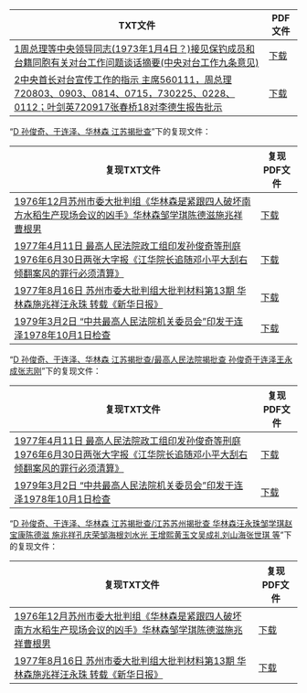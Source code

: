 | TXT文件 | PDF文件 |
| ------- | ------- |
| [1周总理等中央领导同志(1973年1月4日？)接见保钓成员和台籍同胞有关对台工作问题谈话摘要(中央对台工作九条意见)](1%E5%91%A8%E6%80%BB%E7%90%86%E7%AD%89%E4%B8%AD%E5%A4%AE%E9%A2%86%E5%AF%BC%E5%90%8C%E5%BF%97%281973%E5%B9%B41%E6%9C%884%E6%97%A5%EF%BC%9F%29%E6%8E%A5%E8%A7%81%E4%BF%9D%E9%92%93%E6%88%90%E5%91%98%E5%92%8C%E5%8F%B0%E7%B1%8D%E5%90%8C%E8%83%9E%E6%9C%89%E5%85%B3%E5%AF%B9%E5%8F%B0%E5%B7%A5%E4%BD%9C%E9%97%AE%E9%A2%98%E8%B0%88%E8%AF%9D%E6%91%98%E8%A6%81%28%E4%B8%AD%E5%A4%AE%E5%AF%B9%E5%8F%B0%E5%B7%A5%E4%BD%9C%E4%B9%9D%E6%9D%A1%E6%84%8F%E8%A7%81%29.txt) | [下载](1%E5%91%A8%E6%80%BB%E7%90%86%E7%AD%89%E4%B8%AD%E5%A4%AE%E9%A2%86%E5%AF%BC%E5%90%8C%E5%BF%97%281973%E5%B9%B41%E6%9C%884%E6%97%A5%EF%BC%9F%29%E6%8E%A5%E8%A7%81%E4%BF%9D%E9%92%93%E6%88%90%E5%91%98%E5%92%8C%E5%8F%B0%E7%B1%8D%E5%90%8C%E8%83%9E%E6%9C%89%E5%85%B3%E5%AF%B9%E5%8F%B0%E5%B7%A5%E4%BD%9C%E9%97%AE%E9%A2%98%E8%B0%88%E8%AF%9D%E6%91%98%E8%A6%81%28%E4%B8%AD%E5%A4%AE%E5%AF%B9%E5%8F%B0%E5%B7%A5%E4%BD%9C%E4%B9%9D%E6%9D%A1%E6%84%8F%E8%A7%81%29.pdf) |
| [2中央首长对台宣传工作的指示 主席560111，周总理720803、0903、0814、0715，730225、0228、0112；叶剑英720917张春桥18对李德生报告批示](2%E4%B8%AD%E5%A4%AE%E9%A6%96%E9%95%BF%E5%AF%B9%E5%8F%B0%E5%AE%A3%E4%BC%A0%E5%B7%A5%E4%BD%9C%E7%9A%84%E6%8C%87%E7%A4%BA%20%E4%B8%BB%E5%B8%AD560111%EF%BC%8C%E5%91%A8%E6%80%BB%E7%90%86720803%E3%80%810903%E3%80%810814%E3%80%810715%EF%BC%8C730225%E3%80%810228%E3%80%810112%EF%BC%9B%E5%8F%B6%E5%89%91%E8%8B%B1720917%E5%BC%A0%E6%98%A5%E6%A1%A518%E5%AF%B9%E6%9D%8E%E5%BE%B7%E7%94%9F%E6%8A%A5%E5%91%8A%E6%89%B9%E7%A4%BA.txt) | [下载](2%E4%B8%AD%E5%A4%AE%E9%A6%96%E9%95%BF%E5%AF%B9%E5%8F%B0%E5%AE%A3%E4%BC%A0%E5%B7%A5%E4%BD%9C%E7%9A%84%E6%8C%87%E7%A4%BA%20%E4%B8%BB%E5%B8%AD560111%EF%BC%8C%E5%91%A8%E6%80%BB%E7%90%86720803%E3%80%810903%E3%80%810814%E3%80%810715%EF%BC%8C730225%E3%80%810228%E3%80%810112%EF%BC%9B%E5%8F%B6%E5%89%91%E8%8B%B1720917%E5%BC%A0%E6%98%A5%E6%A1%A518%E5%AF%B9%E6%9D%8E%E5%BE%B7%E7%94%9F%E6%8A%A5%E5%91%8A%E6%89%B9%E7%A4%BA.pdf) |

“[D 孙俊奇、于连泽、华林森 江苏揭批查](../D%20%E5%AD%99%E4%BF%8A%E5%A5%87%E3%80%81%E4%BA%8E%E8%BF%9E%E6%B3%BD%E3%80%81%E5%8D%8E%E6%9E%97%E6%A3%AE%20%E6%B1%9F%E8%8B%8F%E6%8F%AD%E6%89%B9%E6%9F%A5)”下的复现文件：

| 复现TXT文件 | 复现PDF文件 |
| ------- | ------- |
| [1976年12月苏州市委大批判组《华林森是紧跟四人破坏南方水稻生产现场会议的凶手》华林森邹学琪陈德滋施兆祥曹根男](../D%20%E5%AD%99%E4%BF%8A%E5%A5%87%E3%80%81%E4%BA%8E%E8%BF%9E%E6%B3%BD%E3%80%81%E5%8D%8E%E6%9E%97%E6%A3%AE%20%E6%B1%9F%E8%8B%8F%E6%8F%AD%E6%89%B9%E6%9F%A5/%E6%B1%9F%E8%8B%8F%E8%8B%8F%E5%B7%9E%E6%8F%AD%E6%89%B9%E6%9F%A5%20%E5%8D%8E%E6%9E%97%E6%A3%AE%E6%B1%AA%E6%B0%B8%E7%8F%A0%E9%82%B9%E5%AD%A6%E7%90%AA%E8%B5%B5%E5%AE%9D%E5%BA%B7%E9%99%88%E5%BE%B7%E6%BB%8B%20%E6%96%BD%E5%85%86%E7%A5%A5%E5%AD%94%E5%BA%86%E8%8D%A3%E9%82%B9%E6%B5%B7%E6%A0%B9%E5%88%98%E6%B0%B4%E5%85%89%20%E7%8E%8B%E5%A2%9E%E7%86%99%E9%BB%84%E7%8E%89%E6%96%87%E5%90%B4%E6%88%90%E7%A4%BC%E5%88%98%E5%B1%B1%E6%B5%B7%E5%BC%A0%E4%B8%96%E7%90%AA%20%E7%AD%89/1976%E5%B9%B412%E6%9C%88%E8%8B%8F%E5%B7%9E%E5%B8%82%E5%A7%94%E5%A4%A7%E6%89%B9%E5%88%A4%E7%BB%84%E3%80%8A%E5%8D%8E%E6%9E%97%E6%A3%AE%E6%98%AF%E7%B4%A7%E8%B7%9F%E5%9B%9B%E4%BA%BA%E7%A0%B4%E5%9D%8F%E5%8D%97%E6%96%B9%E6%B0%B4%E7%A8%BB%E7%94%9F%E4%BA%A7%E7%8E%B0%E5%9C%BA%E4%BC%9A%E8%AE%AE%E7%9A%84%E5%87%B6%E6%89%8B%E3%80%8B%E5%8D%8E%E6%9E%97%E6%A3%AE%E9%82%B9%E5%AD%A6%E7%90%AA%E9%99%88%E5%BE%B7%E6%BB%8B%E6%96%BD%E5%85%86%E7%A5%A5%E6%9B%B9%E6%A0%B9%E7%94%B7.txt) | [下载](../D%20%E5%AD%99%E4%BF%8A%E5%A5%87%E3%80%81%E4%BA%8E%E8%BF%9E%E6%B3%BD%E3%80%81%E5%8D%8E%E6%9E%97%E6%A3%AE%20%E6%B1%9F%E8%8B%8F%E6%8F%AD%E6%89%B9%E6%9F%A5/%E6%B1%9F%E8%8B%8F%E8%8B%8F%E5%B7%9E%E6%8F%AD%E6%89%B9%E6%9F%A5%20%E5%8D%8E%E6%9E%97%E6%A3%AE%E6%B1%AA%E6%B0%B8%E7%8F%A0%E9%82%B9%E5%AD%A6%E7%90%AA%E8%B5%B5%E5%AE%9D%E5%BA%B7%E9%99%88%E5%BE%B7%E6%BB%8B%20%E6%96%BD%E5%85%86%E7%A5%A5%E5%AD%94%E5%BA%86%E8%8D%A3%E9%82%B9%E6%B5%B7%E6%A0%B9%E5%88%98%E6%B0%B4%E5%85%89%20%E7%8E%8B%E5%A2%9E%E7%86%99%E9%BB%84%E7%8E%89%E6%96%87%E5%90%B4%E6%88%90%E7%A4%BC%E5%88%98%E5%B1%B1%E6%B5%B7%E5%BC%A0%E4%B8%96%E7%90%AA%20%E7%AD%89/1976%E5%B9%B412%E6%9C%88%E8%8B%8F%E5%B7%9E%E5%B8%82%E5%A7%94%E5%A4%A7%E6%89%B9%E5%88%A4%E7%BB%84%E3%80%8A%E5%8D%8E%E6%9E%97%E6%A3%AE%E6%98%AF%E7%B4%A7%E8%B7%9F%E5%9B%9B%E4%BA%BA%E7%A0%B4%E5%9D%8F%E5%8D%97%E6%96%B9%E6%B0%B4%E7%A8%BB%E7%94%9F%E4%BA%A7%E7%8E%B0%E5%9C%BA%E4%BC%9A%E8%AE%AE%E7%9A%84%E5%87%B6%E6%89%8B%E3%80%8B%E5%8D%8E%E6%9E%97%E6%A3%AE%E9%82%B9%E5%AD%A6%E7%90%AA%E9%99%88%E5%BE%B7%E6%BB%8B%E6%96%BD%E5%85%86%E7%A5%A5%E6%9B%B9%E6%A0%B9%E7%94%B7.pdf) |
| [1977年4月11日 最高人民法院政工组印发孙俊奇等刑庭1976年6月30日两张大字报《江华院长追随邓小平大刮右倾翻案风的罪行必须清算》](../D%20%E5%AD%99%E4%BF%8A%E5%A5%87%E3%80%81%E4%BA%8E%E8%BF%9E%E6%B3%BD%E3%80%81%E5%8D%8E%E6%9E%97%E6%A3%AE%20%E6%B1%9F%E8%8B%8F%E6%8F%AD%E6%89%B9%E6%9F%A5/%E6%9C%80%E9%AB%98%E4%BA%BA%E6%B0%91%E6%B3%95%E9%99%A2%E6%8F%AD%E6%89%B9%E6%9F%A5%20%E5%AD%99%E4%BF%8A%E5%A5%87%E4%BA%8E%E8%BF%9E%E6%B3%BD%E7%8E%8B%E6%B0%B8%E6%88%90%E5%BC%A0%E5%BF%97%E5%88%9A/1977%E5%B9%B44%E6%9C%8811%E6%97%A5%20%E6%9C%80%E9%AB%98%E4%BA%BA%E6%B0%91%E6%B3%95%E9%99%A2%E6%94%BF%E5%B7%A5%E7%BB%84%E5%8D%B0%E5%8F%91%E5%AD%99%E4%BF%8A%E5%A5%87%E7%AD%89%E5%88%91%E5%BA%AD1976%E5%B9%B46%E6%9C%8830%E6%97%A5%E4%B8%A4%E5%BC%A0%E5%A4%A7%E5%AD%97%E6%8A%A5%E3%80%8A%E6%B1%9F%E5%8D%8E%E9%99%A2%E9%95%BF%E8%BF%BD%E9%9A%8F%E9%82%93%E5%B0%8F%E5%B9%B3%E5%A4%A7%E5%88%AE%E5%8F%B3%E5%80%BE%E7%BF%BB%E6%A1%88%E9%A3%8E%E7%9A%84%E7%BD%AA%E8%A1%8C%E5%BF%85%E9%A1%BB%E6%B8%85%E7%AE%97%E3%80%8B.txt) | [下载](../D%20%E5%AD%99%E4%BF%8A%E5%A5%87%E3%80%81%E4%BA%8E%E8%BF%9E%E6%B3%BD%E3%80%81%E5%8D%8E%E6%9E%97%E6%A3%AE%20%E6%B1%9F%E8%8B%8F%E6%8F%AD%E6%89%B9%E6%9F%A5/%E6%9C%80%E9%AB%98%E4%BA%BA%E6%B0%91%E6%B3%95%E9%99%A2%E6%8F%AD%E6%89%B9%E6%9F%A5%20%E5%AD%99%E4%BF%8A%E5%A5%87%E4%BA%8E%E8%BF%9E%E6%B3%BD%E7%8E%8B%E6%B0%B8%E6%88%90%E5%BC%A0%E5%BF%97%E5%88%9A/1977%E5%B9%B44%E6%9C%8811%E6%97%A5%20%E6%9C%80%E9%AB%98%E4%BA%BA%E6%B0%91%E6%B3%95%E9%99%A2%E6%94%BF%E5%B7%A5%E7%BB%84%E5%8D%B0%E5%8F%91%E5%AD%99%E4%BF%8A%E5%A5%87%E7%AD%89%E5%88%91%E5%BA%AD1976%E5%B9%B46%E6%9C%8830%E6%97%A5%E4%B8%A4%E5%BC%A0%E5%A4%A7%E5%AD%97%E6%8A%A5%E3%80%8A%E6%B1%9F%E5%8D%8E%E9%99%A2%E9%95%BF%E8%BF%BD%E9%9A%8F%E9%82%93%E5%B0%8F%E5%B9%B3%E5%A4%A7%E5%88%AE%E5%8F%B3%E5%80%BE%E7%BF%BB%E6%A1%88%E9%A3%8E%E7%9A%84%E7%BD%AA%E8%A1%8C%E5%BF%85%E9%A1%BB%E6%B8%85%E7%AE%97%E3%80%8B.pdf) |
| [1977年8月16日 苏州市委大批判组大批判材料第13期 华林森施兆祥汪永珠 转载《新华日报》](../D%20%E5%AD%99%E4%BF%8A%E5%A5%87%E3%80%81%E4%BA%8E%E8%BF%9E%E6%B3%BD%E3%80%81%E5%8D%8E%E6%9E%97%E6%A3%AE%20%E6%B1%9F%E8%8B%8F%E6%8F%AD%E6%89%B9%E6%9F%A5/%E6%B1%9F%E8%8B%8F%E8%8B%8F%E5%B7%9E%E6%8F%AD%E6%89%B9%E6%9F%A5%20%E5%8D%8E%E6%9E%97%E6%A3%AE%E6%B1%AA%E6%B0%B8%E7%8F%A0%E9%82%B9%E5%AD%A6%E7%90%AA%E8%B5%B5%E5%AE%9D%E5%BA%B7%E9%99%88%E5%BE%B7%E6%BB%8B%20%E6%96%BD%E5%85%86%E7%A5%A5%E5%AD%94%E5%BA%86%E8%8D%A3%E9%82%B9%E6%B5%B7%E6%A0%B9%E5%88%98%E6%B0%B4%E5%85%89%20%E7%8E%8B%E5%A2%9E%E7%86%99%E9%BB%84%E7%8E%89%E6%96%87%E5%90%B4%E6%88%90%E7%A4%BC%E5%88%98%E5%B1%B1%E6%B5%B7%E5%BC%A0%E4%B8%96%E7%90%AA%20%E7%AD%89/1977%E5%B9%B48%E6%9C%8816%E6%97%A5%20%E8%8B%8F%E5%B7%9E%E5%B8%82%E5%A7%94%E5%A4%A7%E6%89%B9%E5%88%A4%E7%BB%84%E5%A4%A7%E6%89%B9%E5%88%A4%E6%9D%90%E6%96%99%E7%AC%AC13%E6%9C%9F%20%E5%8D%8E%E6%9E%97%E6%A3%AE%E6%96%BD%E5%85%86%E7%A5%A5%E6%B1%AA%E6%B0%B8%E7%8F%A0%20%E8%BD%AC%E8%BD%BD%E3%80%8A%E6%96%B0%E5%8D%8E%E6%97%A5%E6%8A%A5%E3%80%8B.txt) | [下载](../D%20%E5%AD%99%E4%BF%8A%E5%A5%87%E3%80%81%E4%BA%8E%E8%BF%9E%E6%B3%BD%E3%80%81%E5%8D%8E%E6%9E%97%E6%A3%AE%20%E6%B1%9F%E8%8B%8F%E6%8F%AD%E6%89%B9%E6%9F%A5/%E6%B1%9F%E8%8B%8F%E8%8B%8F%E5%B7%9E%E6%8F%AD%E6%89%B9%E6%9F%A5%20%E5%8D%8E%E6%9E%97%E6%A3%AE%E6%B1%AA%E6%B0%B8%E7%8F%A0%E9%82%B9%E5%AD%A6%E7%90%AA%E8%B5%B5%E5%AE%9D%E5%BA%B7%E9%99%88%E5%BE%B7%E6%BB%8B%20%E6%96%BD%E5%85%86%E7%A5%A5%E5%AD%94%E5%BA%86%E8%8D%A3%E9%82%B9%E6%B5%B7%E6%A0%B9%E5%88%98%E6%B0%B4%E5%85%89%20%E7%8E%8B%E5%A2%9E%E7%86%99%E9%BB%84%E7%8E%89%E6%96%87%E5%90%B4%E6%88%90%E7%A4%BC%E5%88%98%E5%B1%B1%E6%B5%B7%E5%BC%A0%E4%B8%96%E7%90%AA%20%E7%AD%89/1977%E5%B9%B48%E6%9C%8816%E6%97%A5%20%E8%8B%8F%E5%B7%9E%E5%B8%82%E5%A7%94%E5%A4%A7%E6%89%B9%E5%88%A4%E7%BB%84%E5%A4%A7%E6%89%B9%E5%88%A4%E6%9D%90%E6%96%99%E7%AC%AC13%E6%9C%9F%20%E5%8D%8E%E6%9E%97%E6%A3%AE%E6%96%BD%E5%85%86%E7%A5%A5%E6%B1%AA%E6%B0%B8%E7%8F%A0%20%E8%BD%AC%E8%BD%BD%E3%80%8A%E6%96%B0%E5%8D%8E%E6%97%A5%E6%8A%A5%E3%80%8B.pdf) |
| [1979年3月2日 “中共最高人民法院机关委员会”印发于连泽1978年10月1日检查](../D%20%E5%AD%99%E4%BF%8A%E5%A5%87%E3%80%81%E4%BA%8E%E8%BF%9E%E6%B3%BD%E3%80%81%E5%8D%8E%E6%9E%97%E6%A3%AE%20%E6%B1%9F%E8%8B%8F%E6%8F%AD%E6%89%B9%E6%9F%A5/%E6%9C%80%E9%AB%98%E4%BA%BA%E6%B0%91%E6%B3%95%E9%99%A2%E6%8F%AD%E6%89%B9%E6%9F%A5%20%E5%AD%99%E4%BF%8A%E5%A5%87%E4%BA%8E%E8%BF%9E%E6%B3%BD%E7%8E%8B%E6%B0%B8%E6%88%90%E5%BC%A0%E5%BF%97%E5%88%9A/1979%E5%B9%B43%E6%9C%882%E6%97%A5%20%E2%80%9C%E4%B8%AD%E5%85%B1%E6%9C%80%E9%AB%98%E4%BA%BA%E6%B0%91%E6%B3%95%E9%99%A2%E6%9C%BA%E5%85%B3%E5%A7%94%E5%91%98%E4%BC%9A%E2%80%9D%E5%8D%B0%E5%8F%91%E4%BA%8E%E8%BF%9E%E6%B3%BD1978%E5%B9%B410%E6%9C%881%E6%97%A5%E6%A3%80%E6%9F%A5.txt) | [下载](../D%20%E5%AD%99%E4%BF%8A%E5%A5%87%E3%80%81%E4%BA%8E%E8%BF%9E%E6%B3%BD%E3%80%81%E5%8D%8E%E6%9E%97%E6%A3%AE%20%E6%B1%9F%E8%8B%8F%E6%8F%AD%E6%89%B9%E6%9F%A5/%E6%9C%80%E9%AB%98%E4%BA%BA%E6%B0%91%E6%B3%95%E9%99%A2%E6%8F%AD%E6%89%B9%E6%9F%A5%20%E5%AD%99%E4%BF%8A%E5%A5%87%E4%BA%8E%E8%BF%9E%E6%B3%BD%E7%8E%8B%E6%B0%B8%E6%88%90%E5%BC%A0%E5%BF%97%E5%88%9A/1979%E5%B9%B43%E6%9C%882%E6%97%A5%20%E2%80%9C%E4%B8%AD%E5%85%B1%E6%9C%80%E9%AB%98%E4%BA%BA%E6%B0%91%E6%B3%95%E9%99%A2%E6%9C%BA%E5%85%B3%E5%A7%94%E5%91%98%E4%BC%9A%E2%80%9D%E5%8D%B0%E5%8F%91%E4%BA%8E%E8%BF%9E%E6%B3%BD1978%E5%B9%B410%E6%9C%881%E6%97%A5%E6%A3%80%E6%9F%A5.pdf) |

“[D 孙俊奇、于连泽、华林森 江苏揭批查/最高人民法院揭批查 孙俊奇于连泽王永成张志刚](../D%20%E5%AD%99%E4%BF%8A%E5%A5%87%E3%80%81%E4%BA%8E%E8%BF%9E%E6%B3%BD%E3%80%81%E5%8D%8E%E6%9E%97%E6%A3%AE%20%E6%B1%9F%E8%8B%8F%E6%8F%AD%E6%89%B9%E6%9F%A5/%E6%9C%80%E9%AB%98%E4%BA%BA%E6%B0%91%E6%B3%95%E9%99%A2%E6%8F%AD%E6%89%B9%E6%9F%A5%20%E5%AD%99%E4%BF%8A%E5%A5%87%E4%BA%8E%E8%BF%9E%E6%B3%BD%E7%8E%8B%E6%B0%B8%E6%88%90%E5%BC%A0%E5%BF%97%E5%88%9A)”下的复现文件：

| 复现TXT文件 | 复现PDF文件 |
| ------- | ------- |
| [1977年4月11日 最高人民法院政工组印发孙俊奇等刑庭1976年6月30日两张大字报《江华院长追随邓小平大刮右倾翻案风的罪行必须清算》](../D%20%E5%AD%99%E4%BF%8A%E5%A5%87%E3%80%81%E4%BA%8E%E8%BF%9E%E6%B3%BD%E3%80%81%E5%8D%8E%E6%9E%97%E6%A3%AE%20%E6%B1%9F%E8%8B%8F%E6%8F%AD%E6%89%B9%E6%9F%A5/%E6%9C%80%E9%AB%98%E4%BA%BA%E6%B0%91%E6%B3%95%E9%99%A2%E6%8F%AD%E6%89%B9%E6%9F%A5%20%E5%AD%99%E4%BF%8A%E5%A5%87%E4%BA%8E%E8%BF%9E%E6%B3%BD%E7%8E%8B%E6%B0%B8%E6%88%90%E5%BC%A0%E5%BF%97%E5%88%9A/1977%E5%B9%B44%E6%9C%8811%E6%97%A5%20%E6%9C%80%E9%AB%98%E4%BA%BA%E6%B0%91%E6%B3%95%E9%99%A2%E6%94%BF%E5%B7%A5%E7%BB%84%E5%8D%B0%E5%8F%91%E5%AD%99%E4%BF%8A%E5%A5%87%E7%AD%89%E5%88%91%E5%BA%AD1976%E5%B9%B46%E6%9C%8830%E6%97%A5%E4%B8%A4%E5%BC%A0%E5%A4%A7%E5%AD%97%E6%8A%A5%E3%80%8A%E6%B1%9F%E5%8D%8E%E9%99%A2%E9%95%BF%E8%BF%BD%E9%9A%8F%E9%82%93%E5%B0%8F%E5%B9%B3%E5%A4%A7%E5%88%AE%E5%8F%B3%E5%80%BE%E7%BF%BB%E6%A1%88%E9%A3%8E%E7%9A%84%E7%BD%AA%E8%A1%8C%E5%BF%85%E9%A1%BB%E6%B8%85%E7%AE%97%E3%80%8B.txt) | [下载](../D%20%E5%AD%99%E4%BF%8A%E5%A5%87%E3%80%81%E4%BA%8E%E8%BF%9E%E6%B3%BD%E3%80%81%E5%8D%8E%E6%9E%97%E6%A3%AE%20%E6%B1%9F%E8%8B%8F%E6%8F%AD%E6%89%B9%E6%9F%A5/%E6%9C%80%E9%AB%98%E4%BA%BA%E6%B0%91%E6%B3%95%E9%99%A2%E6%8F%AD%E6%89%B9%E6%9F%A5%20%E5%AD%99%E4%BF%8A%E5%A5%87%E4%BA%8E%E8%BF%9E%E6%B3%BD%E7%8E%8B%E6%B0%B8%E6%88%90%E5%BC%A0%E5%BF%97%E5%88%9A/1977%E5%B9%B44%E6%9C%8811%E6%97%A5%20%E6%9C%80%E9%AB%98%E4%BA%BA%E6%B0%91%E6%B3%95%E9%99%A2%E6%94%BF%E5%B7%A5%E7%BB%84%E5%8D%B0%E5%8F%91%E5%AD%99%E4%BF%8A%E5%A5%87%E7%AD%89%E5%88%91%E5%BA%AD1976%E5%B9%B46%E6%9C%8830%E6%97%A5%E4%B8%A4%E5%BC%A0%E5%A4%A7%E5%AD%97%E6%8A%A5%E3%80%8A%E6%B1%9F%E5%8D%8E%E9%99%A2%E9%95%BF%E8%BF%BD%E9%9A%8F%E9%82%93%E5%B0%8F%E5%B9%B3%E5%A4%A7%E5%88%AE%E5%8F%B3%E5%80%BE%E7%BF%BB%E6%A1%88%E9%A3%8E%E7%9A%84%E7%BD%AA%E8%A1%8C%E5%BF%85%E9%A1%BB%E6%B8%85%E7%AE%97%E3%80%8B.pdf) |
| [1979年3月2日 “中共最高人民法院机关委员会”印发于连泽1978年10月1日检查](../D%20%E5%AD%99%E4%BF%8A%E5%A5%87%E3%80%81%E4%BA%8E%E8%BF%9E%E6%B3%BD%E3%80%81%E5%8D%8E%E6%9E%97%E6%A3%AE%20%E6%B1%9F%E8%8B%8F%E6%8F%AD%E6%89%B9%E6%9F%A5/%E6%9C%80%E9%AB%98%E4%BA%BA%E6%B0%91%E6%B3%95%E9%99%A2%E6%8F%AD%E6%89%B9%E6%9F%A5%20%E5%AD%99%E4%BF%8A%E5%A5%87%E4%BA%8E%E8%BF%9E%E6%B3%BD%E7%8E%8B%E6%B0%B8%E6%88%90%E5%BC%A0%E5%BF%97%E5%88%9A/1979%E5%B9%B43%E6%9C%882%E6%97%A5%20%E2%80%9C%E4%B8%AD%E5%85%B1%E6%9C%80%E9%AB%98%E4%BA%BA%E6%B0%91%E6%B3%95%E9%99%A2%E6%9C%BA%E5%85%B3%E5%A7%94%E5%91%98%E4%BC%9A%E2%80%9D%E5%8D%B0%E5%8F%91%E4%BA%8E%E8%BF%9E%E6%B3%BD1978%E5%B9%B410%E6%9C%881%E6%97%A5%E6%A3%80%E6%9F%A5.txt) | [下载](../D%20%E5%AD%99%E4%BF%8A%E5%A5%87%E3%80%81%E4%BA%8E%E8%BF%9E%E6%B3%BD%E3%80%81%E5%8D%8E%E6%9E%97%E6%A3%AE%20%E6%B1%9F%E8%8B%8F%E6%8F%AD%E6%89%B9%E6%9F%A5/%E6%9C%80%E9%AB%98%E4%BA%BA%E6%B0%91%E6%B3%95%E9%99%A2%E6%8F%AD%E6%89%B9%E6%9F%A5%20%E5%AD%99%E4%BF%8A%E5%A5%87%E4%BA%8E%E8%BF%9E%E6%B3%BD%E7%8E%8B%E6%B0%B8%E6%88%90%E5%BC%A0%E5%BF%97%E5%88%9A/1979%E5%B9%B43%E6%9C%882%E6%97%A5%20%E2%80%9C%E4%B8%AD%E5%85%B1%E6%9C%80%E9%AB%98%E4%BA%BA%E6%B0%91%E6%B3%95%E9%99%A2%E6%9C%BA%E5%85%B3%E5%A7%94%E5%91%98%E4%BC%9A%E2%80%9D%E5%8D%B0%E5%8F%91%E4%BA%8E%E8%BF%9E%E6%B3%BD1978%E5%B9%B410%E6%9C%881%E6%97%A5%E6%A3%80%E6%9F%A5.pdf) |

“[D 孙俊奇、于连泽、华林森 江苏揭批查/江苏苏州揭批查 华林森汪永珠邹学琪赵宝康陈德滋 施兆祥孔庆荣邹海根刘水光 王增熙黄玉文吴成礼刘山海张世琪 等](../D%20%E5%AD%99%E4%BF%8A%E5%A5%87%E3%80%81%E4%BA%8E%E8%BF%9E%E6%B3%BD%E3%80%81%E5%8D%8E%E6%9E%97%E6%A3%AE%20%E6%B1%9F%E8%8B%8F%E6%8F%AD%E6%89%B9%E6%9F%A5/%E6%B1%9F%E8%8B%8F%E8%8B%8F%E5%B7%9E%E6%8F%AD%E6%89%B9%E6%9F%A5%20%E5%8D%8E%E6%9E%97%E6%A3%AE%E6%B1%AA%E6%B0%B8%E7%8F%A0%E9%82%B9%E5%AD%A6%E7%90%AA%E8%B5%B5%E5%AE%9D%E5%BA%B7%E9%99%88%E5%BE%B7%E6%BB%8B%20%E6%96%BD%E5%85%86%E7%A5%A5%E5%AD%94%E5%BA%86%E8%8D%A3%E9%82%B9%E6%B5%B7%E6%A0%B9%E5%88%98%E6%B0%B4%E5%85%89%20%E7%8E%8B%E5%A2%9E%E7%86%99%E9%BB%84%E7%8E%89%E6%96%87%E5%90%B4%E6%88%90%E7%A4%BC%E5%88%98%E5%B1%B1%E6%B5%B7%E5%BC%A0%E4%B8%96%E7%90%AA%20%E7%AD%89)”下的复现文件：

| 复现TXT文件 | 复现PDF文件 |
| ------- | ------- |
| [1976年12月苏州市委大批判组《华林森是紧跟四人破坏南方水稻生产现场会议的凶手》华林森邹学琪陈德滋施兆祥曹根男](../D%20%E5%AD%99%E4%BF%8A%E5%A5%87%E3%80%81%E4%BA%8E%E8%BF%9E%E6%B3%BD%E3%80%81%E5%8D%8E%E6%9E%97%E6%A3%AE%20%E6%B1%9F%E8%8B%8F%E6%8F%AD%E6%89%B9%E6%9F%A5/%E6%B1%9F%E8%8B%8F%E8%8B%8F%E5%B7%9E%E6%8F%AD%E6%89%B9%E6%9F%A5%20%E5%8D%8E%E6%9E%97%E6%A3%AE%E6%B1%AA%E6%B0%B8%E7%8F%A0%E9%82%B9%E5%AD%A6%E7%90%AA%E8%B5%B5%E5%AE%9D%E5%BA%B7%E9%99%88%E5%BE%B7%E6%BB%8B%20%E6%96%BD%E5%85%86%E7%A5%A5%E5%AD%94%E5%BA%86%E8%8D%A3%E9%82%B9%E6%B5%B7%E6%A0%B9%E5%88%98%E6%B0%B4%E5%85%89%20%E7%8E%8B%E5%A2%9E%E7%86%99%E9%BB%84%E7%8E%89%E6%96%87%E5%90%B4%E6%88%90%E7%A4%BC%E5%88%98%E5%B1%B1%E6%B5%B7%E5%BC%A0%E4%B8%96%E7%90%AA%20%E7%AD%89/1976%E5%B9%B412%E6%9C%88%E8%8B%8F%E5%B7%9E%E5%B8%82%E5%A7%94%E5%A4%A7%E6%89%B9%E5%88%A4%E7%BB%84%E3%80%8A%E5%8D%8E%E6%9E%97%E6%A3%AE%E6%98%AF%E7%B4%A7%E8%B7%9F%E5%9B%9B%E4%BA%BA%E7%A0%B4%E5%9D%8F%E5%8D%97%E6%96%B9%E6%B0%B4%E7%A8%BB%E7%94%9F%E4%BA%A7%E7%8E%B0%E5%9C%BA%E4%BC%9A%E8%AE%AE%E7%9A%84%E5%87%B6%E6%89%8B%E3%80%8B%E5%8D%8E%E6%9E%97%E6%A3%AE%E9%82%B9%E5%AD%A6%E7%90%AA%E9%99%88%E5%BE%B7%E6%BB%8B%E6%96%BD%E5%85%86%E7%A5%A5%E6%9B%B9%E6%A0%B9%E7%94%B7.txt) | [下载](../D%20%E5%AD%99%E4%BF%8A%E5%A5%87%E3%80%81%E4%BA%8E%E8%BF%9E%E6%B3%BD%E3%80%81%E5%8D%8E%E6%9E%97%E6%A3%AE%20%E6%B1%9F%E8%8B%8F%E6%8F%AD%E6%89%B9%E6%9F%A5/%E6%B1%9F%E8%8B%8F%E8%8B%8F%E5%B7%9E%E6%8F%AD%E6%89%B9%E6%9F%A5%20%E5%8D%8E%E6%9E%97%E6%A3%AE%E6%B1%AA%E6%B0%B8%E7%8F%A0%E9%82%B9%E5%AD%A6%E7%90%AA%E8%B5%B5%E5%AE%9D%E5%BA%B7%E9%99%88%E5%BE%B7%E6%BB%8B%20%E6%96%BD%E5%85%86%E7%A5%A5%E5%AD%94%E5%BA%86%E8%8D%A3%E9%82%B9%E6%B5%B7%E6%A0%B9%E5%88%98%E6%B0%B4%E5%85%89%20%E7%8E%8B%E5%A2%9E%E7%86%99%E9%BB%84%E7%8E%89%E6%96%87%E5%90%B4%E6%88%90%E7%A4%BC%E5%88%98%E5%B1%B1%E6%B5%B7%E5%BC%A0%E4%B8%96%E7%90%AA%20%E7%AD%89/1976%E5%B9%B412%E6%9C%88%E8%8B%8F%E5%B7%9E%E5%B8%82%E5%A7%94%E5%A4%A7%E6%89%B9%E5%88%A4%E7%BB%84%E3%80%8A%E5%8D%8E%E6%9E%97%E6%A3%AE%E6%98%AF%E7%B4%A7%E8%B7%9F%E5%9B%9B%E4%BA%BA%E7%A0%B4%E5%9D%8F%E5%8D%97%E6%96%B9%E6%B0%B4%E7%A8%BB%E7%94%9F%E4%BA%A7%E7%8E%B0%E5%9C%BA%E4%BC%9A%E8%AE%AE%E7%9A%84%E5%87%B6%E6%89%8B%E3%80%8B%E5%8D%8E%E6%9E%97%E6%A3%AE%E9%82%B9%E5%AD%A6%E7%90%AA%E9%99%88%E5%BE%B7%E6%BB%8B%E6%96%BD%E5%85%86%E7%A5%A5%E6%9B%B9%E6%A0%B9%E7%94%B7.pdf) |
| [1977年8月16日 苏州市委大批判组大批判材料第13期 华林森施兆祥汪永珠 转载《新华日报》](../D%20%E5%AD%99%E4%BF%8A%E5%A5%87%E3%80%81%E4%BA%8E%E8%BF%9E%E6%B3%BD%E3%80%81%E5%8D%8E%E6%9E%97%E6%A3%AE%20%E6%B1%9F%E8%8B%8F%E6%8F%AD%E6%89%B9%E6%9F%A5/%E6%B1%9F%E8%8B%8F%E8%8B%8F%E5%B7%9E%E6%8F%AD%E6%89%B9%E6%9F%A5%20%E5%8D%8E%E6%9E%97%E6%A3%AE%E6%B1%AA%E6%B0%B8%E7%8F%A0%E9%82%B9%E5%AD%A6%E7%90%AA%E8%B5%B5%E5%AE%9D%E5%BA%B7%E9%99%88%E5%BE%B7%E6%BB%8B%20%E6%96%BD%E5%85%86%E7%A5%A5%E5%AD%94%E5%BA%86%E8%8D%A3%E9%82%B9%E6%B5%B7%E6%A0%B9%E5%88%98%E6%B0%B4%E5%85%89%20%E7%8E%8B%E5%A2%9E%E7%86%99%E9%BB%84%E7%8E%89%E6%96%87%E5%90%B4%E6%88%90%E7%A4%BC%E5%88%98%E5%B1%B1%E6%B5%B7%E5%BC%A0%E4%B8%96%E7%90%AA%20%E7%AD%89/1977%E5%B9%B48%E6%9C%8816%E6%97%A5%20%E8%8B%8F%E5%B7%9E%E5%B8%82%E5%A7%94%E5%A4%A7%E6%89%B9%E5%88%A4%E7%BB%84%E5%A4%A7%E6%89%B9%E5%88%A4%E6%9D%90%E6%96%99%E7%AC%AC13%E6%9C%9F%20%E5%8D%8E%E6%9E%97%E6%A3%AE%E6%96%BD%E5%85%86%E7%A5%A5%E6%B1%AA%E6%B0%B8%E7%8F%A0%20%E8%BD%AC%E8%BD%BD%E3%80%8A%E6%96%B0%E5%8D%8E%E6%97%A5%E6%8A%A5%E3%80%8B.txt) | [下载](../D%20%E5%AD%99%E4%BF%8A%E5%A5%87%E3%80%81%E4%BA%8E%E8%BF%9E%E6%B3%BD%E3%80%81%E5%8D%8E%E6%9E%97%E6%A3%AE%20%E6%B1%9F%E8%8B%8F%E6%8F%AD%E6%89%B9%E6%9F%A5/%E6%B1%9F%E8%8B%8F%E8%8B%8F%E5%B7%9E%E6%8F%AD%E6%89%B9%E6%9F%A5%20%E5%8D%8E%E6%9E%97%E6%A3%AE%E6%B1%AA%E6%B0%B8%E7%8F%A0%E9%82%B9%E5%AD%A6%E7%90%AA%E8%B5%B5%E5%AE%9D%E5%BA%B7%E9%99%88%E5%BE%B7%E6%BB%8B%20%E6%96%BD%E5%85%86%E7%A5%A5%E5%AD%94%E5%BA%86%E8%8D%A3%E9%82%B9%E6%B5%B7%E6%A0%B9%E5%88%98%E6%B0%B4%E5%85%89%20%E7%8E%8B%E5%A2%9E%E7%86%99%E9%BB%84%E7%8E%89%E6%96%87%E5%90%B4%E6%88%90%E7%A4%BC%E5%88%98%E5%B1%B1%E6%B5%B7%E5%BC%A0%E4%B8%96%E7%90%AA%20%E7%AD%89/1977%E5%B9%B48%E6%9C%8816%E6%97%A5%20%E8%8B%8F%E5%B7%9E%E5%B8%82%E5%A7%94%E5%A4%A7%E6%89%B9%E5%88%A4%E7%BB%84%E5%A4%A7%E6%89%B9%E5%88%A4%E6%9D%90%E6%96%99%E7%AC%AC13%E6%9C%9F%20%E5%8D%8E%E6%9E%97%E6%A3%AE%E6%96%BD%E5%85%86%E7%A5%A5%E6%B1%AA%E6%B0%B8%E7%8F%A0%20%E8%BD%AC%E8%BD%BD%E3%80%8A%E6%96%B0%E5%8D%8E%E6%97%A5%E6%8A%A5%E3%80%8B.pdf) |
